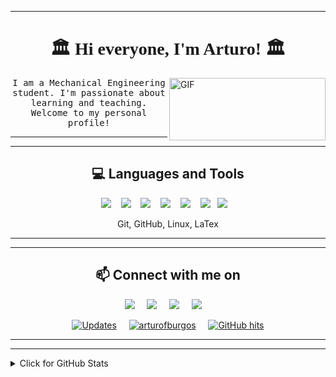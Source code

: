 
---



<h1 align="center" style="font-family: 'Times', sans-serif;">🏛️  Hi everyone, I'm Arturo! 🏛️ </h1>  

<img align="right" height="100px" width="250px" alt="GIF" src="https://media.giphy.com/media/Nx0rz3jtxtEre/giphy.gif" />


<p align="center"> <samp> I am a Mechanical Engineering student. I'm passionate about learning and teaching. Welcome to my personal profile! 
  
  

<hr>
<hr>

<h2 align="center"> 💻 Languages and Tools</h2>
<p align="center">
  <img src="https://img.shields.io/badge/python%20-%343458f.svg?&style=for-the-badge&logo=python&logoColor=white" />&nbsp;&nbsp;&nbsp;
  <img src="https://img.shields.io/badge/c-yellowgreen?&style=for-the-badge&logo=c&logoColor=white" />&nbsp;&nbsp;&nbsp;
  <img src="https://img.shields.io/badge/Matlab%20-%343458f.svg?&style=for-the-badge&logo=Matlab&logoColor=white" />&nbsp;&nbsp;&nbsp;
  <img src="https://img.shields.io/badge/julia-yellowgreen?&style=for-the-badge&logo=julia&logoColor=white" />&nbsp;&nbsp;&nbsp;
  <img src="https://img.shields.io/badge/fortran%20-%343458f.svg?&style=for-the-badge&logo=fortran&logoColor=white" />&nbsp;&nbsp;&nbsp;
  </b>
  <img src="https://img.shields.io/badge/solidworks-red.svg?&style=for-the-badge&logo=SolidWorks&logoColor=white" />&nbsp;&nbsp;
  <img src="https://img.shields.io/badge/ansys-black.svg?&style=for-the-badge&logo=ansys&logoColor=yellow" />&nbsp;&nbsp;&nbsp;
</p>
<p align="center"> Git, GitHub, Linux, LaTex</p>

<hr>
<hr>

<h2  align="center">📫 Connect with me on</h2>
<p align="center">
  <a target="_blank"href="https://www.linkedin.com/in/arturofburgos/"><img src="https://img.shields.io/badge/linkedin-%230077B5.svg?&style=for-the-badge&logo=linkedin&logoColor=white" /></a>&nbsp;&nbsp;&nbsp;&nbsp;
  <a href="mailto:burgos.arturo.ufu@gmail.com?subject=Hi%20Arturo,%20From%20Github"><img src="https://img.shields.io/badge/gmail-%23D14836.svg?&style=for-the-badge&logo=gmail&logoColor=white" /></a>&nbsp;&nbsp;&nbsp;&nbsp;
  <a href=""><img src="https://img.shields.io/badge/twitter%20-%2300D9FF.svg?&style=for-the-badge&logo=twitter&logoColor=white" /></a>&nbsp;&nbsp;&nbsp;&nbsp;
  <a href="https://open.spotify.com/user/22izpiow2crgirhnndadakhta?si=7yn-hw1kRLm4MySifa-UPw"><img src="https://img.shields.io/badge/Spotify%20-%234553D.svg?style=for-the-badge&logo=spotify&logoColor=white"/></a>&nbsp;&nbsp;&nbsp;&nbsp;
</p>

<p align="center">
    <a href="https://github.com/arturofburgos?tab=followers" target="_blank"><img alt="Updates" src="https://img.shields.io/badge/--000000?style=flat-square&logo=RSS&logoColor=white"></a>&nbsp;&nbsp;&nbsp;&nbsp;
    <a href="https://github.com/arturofburgos" target="_blank"><img alt="arturofburgos" src="https://badges.pufler.dev/visits/arturofburgos/arturofburgos?logo=GitHub&label=visits&color=success&logoColor=white&style=flat-square"/></a>&nbsp;&nbsp;&nbsp;&nbsp;
    <!--<a href="https://github.com/alwinw" target="_blank"><img alt="profile hits" src="https://img.shields.io/jsdelivr/gh/hw/alwinw/alwinw?label=hits&style=flat-square"></a>-->
    <a href="https://github.com/arturofburgos/" target="_blank"><img alt="GitHub hits" src="https://img.shields.io/github/last-commit/arturofburgos/arturofburgos?label=profile%20updated&style=flat-square"></a>
</p>

<hr>
<hr>

<details>
<summary>Click for GitHub Stats</summary>
<p align="center">
    <img alt = "GitHub Stats" src="https://github-readme-stats.vercel.app/api?username=arturofburgos&show_icons=true&hide=issues&icon_color=000000&hide_border=true&title_color=5391FE&text_color=555">
    <br>
    <img alt = "Top Language" src="https://github-readme-stats.vercel.app/api/top-langs/?username=arturofburgos&hide=html,&hide_border=true&title_color=5391FE&text_color=555"
</p>
</details>

